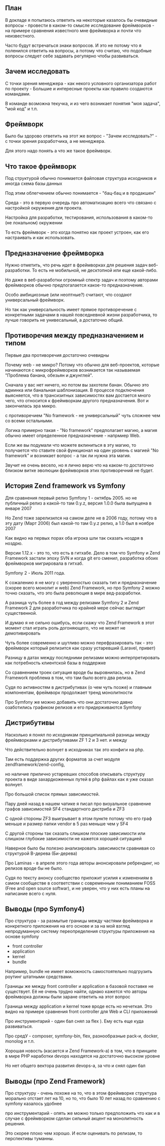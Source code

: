 ## План ##

В докладе я попытаюсь ответить на некоторые казалось бы очевидные вопросы - провести в каком-то смысле исследование фреймворков - на примере сравнения известного мне фреймворка и почти что неизвестного.
 
Часто будут встречаться знаки вопросов. И это не потому что я поленился ответить на вопросы, а потому что считаю, что подобные вопросы следует себе задавать регулярно чтобы развиваться. 

## Зачем исследовать ##

С точки зрения менеджера - как некого условного организатора работ по проекту - 
Большие и интересные проекты как правило создаются командами. 

В команде возможна текучка, и из чего возникает понятия "моя задача", "мой код" и т.п.

## Фреймворк ##

Было бы здорово ответить на этот же вопрос - "Зачем исследовать?" - с точки зрения разработчика, а не менеджера.

Для этого надо понять а что же такое фреймворк.

## Что такое фреймворк ##

Под структурой обычно понимается файловая структура исходников и иногда схема базы данных 

Под этим облегчением обычно понимается - "бац-бац и в продакшен"

Среда - это в первую очередь про автоматизацию всего что связано с настройкой окружения для проекта.

Настройка для разработки, тестирования, использования в каком-то (не локальном) окружении

То есть фреймворк - это когда понятно как проект устроен, как его настраивать и как использовать.  

## Предназначение фреймворка ##

Нужно отметить, что речь идет в фреймворках для решения задач веб-разработки. То есть не мобильной, не десктопной или еще какой-либо.
 
Но даже в веб-разработки огромный спектр задач и поэтому авторами фреймворков обычно предпогалается какое-то предназначение.

Особо амбициозные (или неоптные?) считают, что создают универсальный фреймворк.

Но так как универсальность имеет прямое противоречение с конкретными задачами в нашей повседневной жизни разработчика, то лучше говорить не унивесальный, а достаточно общий. 

## Противоречия между предназначением и типом ##

Первые два противоречия достаточно очевидны

Почему web - не микро? Потому что обычно для веб-проектов, которые начинаются с микрофреймворков возникается так называемая "Проблема банана, обезьян и джунглей".

Сначала у вас нет ничего, но потом вы захотели банан. Обычно это админка или банальная шаблонизация. В процессе подключения выясняется, что в трансизитных зависимостях вам достается много чего, что относится к фреймворкам другого предназначения. Вот и закончилась эра микро. 

с противоречием "No framework - не универсальный" чуть сложнее чем со всеми остальными.
 
Логика примерно такая - "No framework" предполагает магию, а магия обычно имеет определенное предназначение - напрмиер Web.

Если же вы подумали что можете вклиниться в эту магию, то получается что ставите свой функционал на один уровень с магией "No framework" и возникает вопрос - а так ли нужна эта магия.

Звучит не очень весело, но я лично верю что на каком-то достаточно близком витке эволюции фреймворков этих противоречний не будет. 

## История Zend framework vs Symfony ##

Для сравнения первый релиз Symfony 1 - октябрь 2005. но не публичный релиз а какой-то там 0.y.z, версия 1.0.0 была выпущена в январе 2007

Но Zend тоже зарелизился на самом деле не в 2006 году, потому что в эту дату (Март 2006) был какой-то там 0.y.z релиз, а 1.0 был в ноябре 2007

Как видно на первых порах оба игрока шли так сказать ноздря в ноздрю.
  
Версии 1.12.x - это то, что есть в гитхабе. Дело в том что Symfony и Zend Framework застали эпоху SVN и когда git его сменил, разработка обоих фреймворков мигрировала в гитхаб.  

Symfony 2 - Июль 2011 года. 

К сожалению я не могу с уверенностью сказать тип и предназначение (скорее всего монолит и web) Zend Framework, но про Symfony 2 можно точно сказать, что это была революция в мире вед-разработки.

А разница чуть более в год между релизами Symfony 2 и Zend Framework 2 для разработчика по крайней мере сейчас выглядит существенной.

И думаю я не сильно ошибусь, если скажу что Zend Framework в этот момент стал играть роль догоняющего, что не может не демотивировать

Чуть более современно и шутливо можно перефразировать так - это фреймворк который релизится как сразу устаревший (Laravel, привет)
 
Разницу в датах между последними релизами можно интерпретировать как потребность клиентской базы в поддержке 

Со сравнением троек ситуация вроде бы выровнилась, но в Zend Framework проблема в том, что там было всего два релиза.

Судя по активностям в дистрибутивах (о чем чуть позже) и главным компонентам, фреймворк продолжает тренд монолитности 

Про Symfony же можно добавить что они достаточно давно озаботились графиком релизов и его придерживаются Symfony 

## Дистрибутивы ##

Насколько я понял по исходникам принципиальной разницы между фреймворками и дистрибутивами ZF 1 2 и 3 нет. и между 

Что действительно волнует в исходниках так это конфиги на php.
 
Там есть поддержка других форматов за счет модуля zendframework/zend-config,
 
но наличие прилично устаревших способов описывать структуру проекта в виде захардкоженных путей в php файлах как я уже сказал волнует.  

Про большой список прямых зависимостей.

Пару дней назад в нашем чатике я писал про визуальное сравнение графов зависимостей SF4 стандартного дистриба и ZF3 

С одной стороны ZF3 выигрывает в этом пункте потому что его граф меньше и размер папки vendor в 5 раз меньше чем у SF4

С другой стороны так сказать слишком плоские зависимости или слишком глубокие зависимости не кажется хорошей ситуацией
 
Наверное было бы полезно анализировать зависимости сравнивая со структурой B-дерева (Би-дерева)

Про Laminas - в апреле этого года авторы анонсировали ребрендинг, но релизов вроде бы не было.

Судя по тексту анонсу сообщество приложит усилия к изменениям в самом сообществе в соответствии с современным пониманием 
FOSS (Free and open source softwar), и не уверен, что у них есть планы на написание всего с нуля. 

## Выводы (про Symfony4) ##

Про структура - за размытые границы между частями фреймворка и конкретного приложения на его основе 
и за на мой взгляд непродуманную систему переопределения структуры приложения на основе symfony

* front controller
* application
* kernel
* bundle

Например, bundle не имеет воможность самостоятельно подгрузить роутинг штатными средствами.

Границы же между front controller и application в базовой поставке не существует. Её не очень трудно найти, однако кажется что авторы фреймворка должны были заране ответить на этот вопрос
 
Граница между application и kernel тоже вроде есть но нечеткая. Это видно на примере сравнения  front controller для Web и CLI приложений

Про инструментарий - один бал снял за flex ). Ему есть еще куда развиваться. 

Про средУ - composer, symfony-bin, flex, разнообразные pack-и, docker, monolog и т.п.

Хорошая новость (касается и Zend Framework-а) в том, что в принципе в мире PHP наработки devops находятся на достаточно высоком уровне
  
Но нет общего вектора развития devops-а, за что и снял один бал 

## Выводы (про Zend Framework) ##

Про структуру - очень похоже на то, что в этом фреймворке структура морально отстает лет на 10,
но то, что было 10 лет назад по сравнению с symfony казалось удобнее

про инструментарий - опять же можно только предположить что как и в случае с фреймворком сделан сильный акцент на монолитность решения. 

Это скорее плохо чем хорошо. И если оценивать по релизам, то перспективы туманны. 

